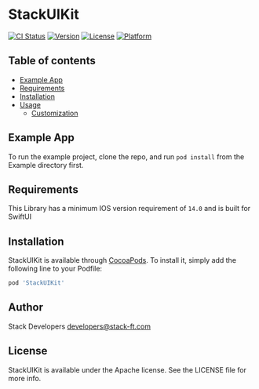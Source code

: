 # StackUIKit

[![CI Status](https://img.shields.io/travis/118879304/StackUIKit.svg?style=flat)](https://travis-ci.org/118879304/StackUIKit)
[![Version](https://img.shields.io/cocoapods/v/StackUIKit.svg?style=flat)](https://cocoapods.org/pods/StackUIKit)
[![License](https://img.shields.io/cocoapods/l/StackUIKit.svg?style=flat)](https://cocoapods.org/pods/StackUIKit)
[![Platform](https://img.shields.io/cocoapods/p/StackUIKit.svg?style=flat)](https://cocoapods.org/pods/StackUIKit)

## Table of contents
- [Example App](#example-app)
- [Requirements](#requirements)
- [Installation](#installation)
- [Usage](#usage)
    - [Customization](#customization)

## Example App

To run the example project, clone the repo, and run `pod install` from the Example directory first.

## Requirements

This Library has a minimum IOS version requirement of `14.0` and is built for SwiftUI

## Installation

StackUIKit is available through [CocoaPods](https://cocoapods.org). To install
it, simply add the following line to your Podfile:

```ruby
pod 'StackUIKit'
```

## Author

Stack Developers  developers@stack-ft.com

## License

StackUIKit is available under the Apache license. See the LICENSE file for more info.
